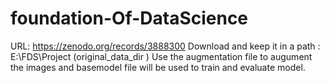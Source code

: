 # foundation-Of-DataScience

URL: https://zenodo.org/records/3888300
Download and keep it in a path : E:\\FDS\\Project (original_data_dir )
Use the augmentation file to augument the images and basemodel file will be used to train and evaluate model.
